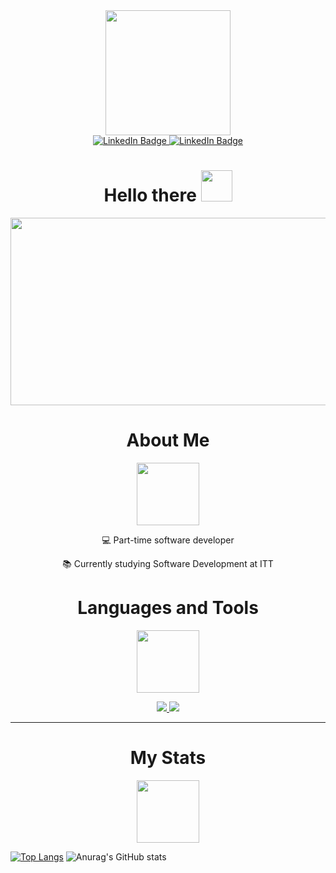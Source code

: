 <div id="header" align="center">
  <img src="https://media.giphy.com/media/3kPDmoWdBpQPNhCnUG/giphy.gif" width="200"/>
</div>

<div id="badges" align="center">
  <a href="https://www.linkedin.com/in/miguel-terrazas-3091a4263" target="_blank">
    <img src="https://img.shields.io/badge/LinkedIn-blue?logo=linkedin&logoColor=white&style=for-the-badge" alt="LinkedIn Badge"/>
  </a>
  <a href="#" target="_blank">
    <img src="https://img.shields.io/twitter/url?style=social&url=https%3A%2F%2Fshields.io%2Ftwitter%2Furl%2FMikeTyred" alt="LinkedIn Badge"/>
  </a>
  <br>
  <img src="https://komarev.com/ghpvc/?username=mike-tyred&style=flat-square&color=blue" alt=""/>
</div>

<h1 align="center">
  Hello there
  <img src="https://media.giphy.com/media/mst80usDtSUmCZZumD/giphy.gif" width="50px"/>
</h1>

<div align="center">
  <img src="https://media.giphy.com/media/VPpkvgTIJ817dfQOXI/giphy.gif" width="600" height="300"/>
</div>

<div align="center">
  <h1>About Me</h1>
  <img src="https://media.giphy.com/media/Vf3ZKdillTMOOaOho0/giphy.gif" width="100px"/>
  
  💻 Part-time software developer

  📚 Currently studying Software Development at ITT
</div>

<div align="center">
  <h1>Languages and Tools</h1>
  <img src="https://media.giphy.com/media/17b875GGvV9m9sLmNc/giphy.gif" width="100px"/>
  <p align="center">
    <a href="https://skillicons.dev">
      <img src="https://skillicons.dev/icons?i=git,bootstrap,cs,css,discord,django,dotnet,figma,firebase,html,js,laravel,md,mongodb,mysql" />
    </a>
    <a href="https://skillicons.dev">
      <img src="https://skillicons.dev/icons?i=ps,php,postgres,powershell,py,react,tailwind,vscode" />
    </a>
  </p>
  
</div>

---
<div align="center">
  <h1> My Stats </h1>
  <img src="https://media.giphy.com/media/RVWSqOsgDAq0W3051o/giphy.gif" width="100px"/>
</div>

[![Top Langs](https://github-readme-stats.vercel.app/api/top-langs/?username=mike-tyred&layout=compact&theme=tokyonight&hide_border=true&card_width=10)](https://github.com/anuraghazra/github-readme-stats)
![Anurag's GitHub stats](https://github-readme-stats.vercel.app/api?username=mike-tyred&show_icons=true&theme=tokyonight&hide_border=true)  
